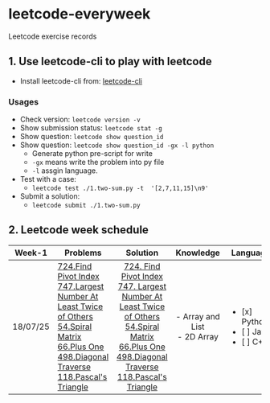 # leetcode-everyweek
Leetcode exercise records

## 1. Use leetcode-cli to play with leetcode
- Install leetcode-cli from: [leetcode-cli](https://github.com/skygragon/leetcode-cli.git)
###  Usages
- Check version: `leetcode version -v`
- Show submission status: `leetcode stat -g` 
- Show question: `leetcode show question_id`
- Show question: `leetcode show question_id -gx -l python`
    - Generate python pre-script for write
    - `-gx` means write the problem into py file
    - `-l` assgin  language.
- Test with a case:
    - `leetcode test ./1.two-sum.py -t  '[2,7,11,15]\n9'`
- Submit a solution:
    - `leetcode submit ./1.two-sum.py`

## 2. Leetcode week schedule

|Week-1 | Problems | Solution | Knowledge | Language|
|:----:| ------ |:------:|:---------:| ----- |
|18/07/25|[724.Find Pivot Index](https://leetcode.com/problems/find-pivot-index/description/)<br> [747.Largest Number At Least Twice of Others](https://leetcode.com/problems/largest-number-at-least-twice-of-others/description/)<br> [54.Spiral Matrix](https://leetcode.com/problems/spiral-matrix/description/) <br> [66.Plus One](https://leetcode.com/problems/plus-one/description/) <br> [498.Diagonal Traverse](https://leetcode.com/problems/diagonal-traverse/description/) <br> [118.Pascal's Triangle](https://leetcode.com/problems/pascals-triangle/description/)<br> |[724. Find Pivot Index](https://leetcode.com/problems/find-pivot-index/description/)<br> [747. Largest Number At Least Twice of Others](https://leetcode.com/problems/largest-number-at-least-twice-of-others/description/)<br> [54.Spiral Matrix](./Python3/54.spiral-matrix.python3.md)<br> [66.Plus One](./Python3/66.plus-one.python3.md)  <br> [498.Diagonal Traverse](https://leetcode.com/problems/diagonal-traverse/description/) <br> [118.Pascal's Triangle](https://leetcode.com/problems/pascals-triangle/description/)<br>|- Array and List<br>- 2D Array <br> |<ul><li>[x] Python3</li><li>[ ] Java</li><li>[ ] C++</li></ul>|
